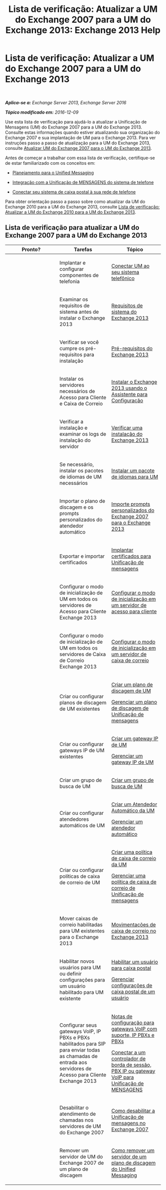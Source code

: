 ﻿---
title: 'Lista de verificação: Atualizar a UM do Exchange 2007 para a UM do Exchange 2013: Exchange 2013 Help'
TOCTitle: 'Lista de verificação: Atualizar a UM do Exchange 2007 para a UM do Exchange 2013'
ms:assetid: 99b1a081-4052-4516-b63c-77622cbdf962
ms:mtpsurl: https://technet.microsoft.com/pt-br/library/Dn169229(v=EXCHG.150)
ms:contentKeyID: 54651978
ms.date: 05/22/2018
mtps_version: v=EXCHG.150
ms.translationtype: MT
---

# Lista de verificação: Atualizar a UM do Exchange 2007 para a UM do Exchange 2013

 

_**Aplica-se a:** Exchange Server 2013, Exchange Server 2016_

_**Tópico modificado em:** 2016-12-09_

Use esta lista de verificação para ajudá-lo a atualizar a Unificação de Mensagens (UM) do Exchange 2007 para a UM do Exchange 2013. Consulte estas informações quando estiver atualizando sua organização do Exchange 2007 e sua implantação de UM para o Exchange 2013. Para ver instruções passo a passo de atualização para a UM do Exchange 2013, consulte [Atualizar UM do Exchange 2007 para o UM do Exchange 2013](upgrade-exchange-2007-um-to-exchange-2013-um-exchange-2013-help.md).

Antes de começar a trabalhar com essa lista de verificação, certifique-se de estar familiarizado com os conceitos em:

  - [Planejamento para o Unified Messaging](planning-for-unified-messaging-exchange-2013-help.md)

  - [Integração com a Unificação de MENSAGENS do sistema de telefone](telephone-system-integration-with-um-exchange-2013-help.md)

  - [Conectar seu sistema de caixa postal à sua rede de telefone](connect-your-voice-mail-system-to-your-telephone-network-exchange-2013-help.md)

Para obter orientação passo a passo sobre como atualizar da UM do Exchange 2010 para a UM do Exchange 2013, consulte [Lista de verificação: Atualizar a UM do Exchange 2010 para a UM do Exchange 2013](checklist-upgrade-exchange-2010-um-to-exchange-2013-um-exchange-2013-help.md).

## Lista de verificação para atualizar a UM do Exchange 2007 para a UM do Exchange 2013


<table>
<colgroup>
<col style="width: 33%" />
<col style="width: 33%" />
<col style="width: 33%" />
</colgroup>
<thead>
<tr class="header">
<th>Pronto?</th>
<th>Tarefas</th>
<th>Tópico</th>
</tr>
</thead>
<tbody>
<tr class="odd">
<td><p></p></td>
<td><p>Implantar e configurar componentes de telefonia</p></td>
<td><p><a href="connect-um-to-your-telephone-system-exchange-2013-help.md">Conectar UM ao seu sistema telefônico</a></p></td>
</tr>
<tr class="even">
<td><p></p></td>
<td><p>Examinar os requisitos de sistema antes de instalar o Exchange 2013</p></td>
<td><p><a href="exchange-2013-system-requirements-exchange-2013-help.md">Requisitos de sistema do Exchange 2013</a></p></td>
</tr>
<tr class="odd">
<td><p></p></td>
<td><p>Verificar se você cumpre os pré-requisitos para instalação</p></td>
<td><p><a href="exchange-2013-prerequisites-exchange-2013-help.md">Pré-requisitos do Exchange 2013</a></p></td>
</tr>
<tr class="even">
<td><p></p></td>
<td><p>Instalar os servidores necessários de Acesso para Cliente e Caixa de Correio</p></td>
<td><p><a href="install-exchange-2013-using-the-setup-wizard-exchange-2013-help.md">Instalar o Exchange 2013 usando o Assistente para Configuração</a></p></td>
</tr>
<tr class="odd">
<td><p></p></td>
<td><p>Verificar a instalação e examinar os logs de instalação do servidor</p></td>
<td><p><a href="verify-an-exchange-2013-installation-exchange-2013-help.md">Verificar uma instalação do Exchange 2013</a></p></td>
</tr>
<tr class="even">
<td><p></p></td>
<td><p>Se necessário, instalar os pacotes de idiomas de UM necessários</p></td>
<td><p><a href="install-a-um-language-pack-exchange-2013-help.md">Instalar um pacote de idiomas para UM</a></p></td>
</tr>
<tr class="odd">
<td><p></p></td>
<td><p>Importar o plano de discagem e os prompts personalizados do atendedor automático</p></td>
<td><p><a href="import-custom-prompts-from-exchange-2007-to-exchange-2013-exchange-2013-help.md">Importe prompts personalizados do Exchange 2007 para o Exchange 2013</a></p></td>
</tr>
<tr class="even">
<td><p></p></td>
<td><p>Exportar e importar certificados</p></td>
<td><p><a href="deploying-certificates-for-um-exchange-2013-help.md">Implantar certificados para Unificação de mensagens</a></p></td>
</tr>
<tr class="odd">
<td><p></p></td>
<td><p>Configurar o modo de inicialização de UM em todos os servidores de Acesso para Cliente Exchange 2013</p></td>
<td><p><a href="configure-the-startup-mode-on-a-client-access-server-exchange-2013-help.md">Configurar o modo de inicialização em um servidor de acesso para cliente</a></p></td>
</tr>
<tr class="even">
<td><p></p></td>
<td><p>Configurar o modo de inicialização de UM em todos os servidores de Caixa de Correio Exchange 2013</p></td>
<td><p><a href="configure-the-startup-mode-on-a-mailbox-server-exchange-2013-help.md">Configurar o modo de inicialização em um servidor de caixa de correio</a></p></td>
</tr>
<tr class="odd">
<td><p></p></td>
<td><p>Criar ou configurar planos de discagem de UM existentes</p></td>
<td><p><a href="create-a-um-dial-plan-exchange-2013-help.md">Criar um plano de discagem de UM</a></p>
<p><a href="manage-a-um-dial-plan-exchange-2013-help.md">Gerenciar um plano de discagem de Unificação de mensagens</a></p></td>
</tr>
<tr class="even">
<td><p></p></td>
<td><p>Criar ou configurar gateways IP de UM existentes</p></td>
<td><p><a href="create-a-um-ip-gateway-exchange-2013-help.md">Criar um gateway IP de UM</a></p>
<p><a href="manage-a-um-ip-gateway-exchange-2013-help.md">Gerenciar um gateway IP de UM</a></p></td>
</tr>
<tr class="odd">
<td><p></p></td>
<td><p>Criar um grupo de busca de UM</p></td>
<td><p><a href="create-a-um-hunt-group-exchange-2013-help.md">Criar um grupo de busca de UM</a></p></td>
</tr>
<tr class="even">
<td><p></p></td>
<td><p>Criar ou configurar atendedores automáticos de UM</p></td>
<td><p><a href="create-a-um-auto-attendant-exchange-2013-help.md">Criar um Atendedor Automático da UM</a></p>
<p><a href="manage-a-um-auto-attendant-exchange-2013-help.md">Gerenciar um atendedor automático</a></p></td>
</tr>
<tr class="odd">
<td><p></p></td>
<td><p>Criar ou configurar políticas de caixa de correio de UM</p></td>
<td><p><a href="create-a-um-mailbox-policy-exchange-2013-help.md">Criar uma política de caixa de correio da UM</a></p>
<p><a href="manage-a-um-mailbox-policy-exchange-2013-help.md">Gerenciar uma política de caixa de correio de Unificação de mensagens</a></p></td>
</tr>
<tr class="even">
<td><p></p></td>
<td><p>Mover caixas de correio habilitadas para UM existentes para o Exchange 2013</p></td>
<td><p><a href="mailbox-moves-in-exchange-2013-exchange-2013-help.md">Movimentações de caixa de correio no Exchange 2013</a></p></td>
</tr>
<tr class="odd">
<td><p></p></td>
<td><p>Habilitar novos usuários para UM ou definir configurações para um usuário habilitado para UM existente</p></td>
<td><p><a href="enable-a-user-for-voice-mail-exchange-2013-help.md">Habilitar um usuário para caixa postal</a></p>
<p><a href="manage-voice-mail-settings-for-a-user-exchange-2013-help.md">Gerenciar configurações de caixa postal de um usuário</a></p></td>
</tr>
<tr class="even">
<td><p></p></td>
<td><p>Configurar seus gateways VoIP, IP PBXs e PBXs habilitados para SIP para enviar todas as chamadas de entrada aos servidores de Acesso para Cliente Exchange 2013</p></td>
<td><p><a href="configuration-notes-for-supported-voip-gateways-ip-pbxs-and-pbxs-exchange-2013-help.md">Notas de configuração para gateways VoIP com suporte, IP PBXs e PBXs</a></p>
<p><a href="connect-a-voip-gateway-ip-pbx-or-session-border-controller-to-um-exchange-2013-help.md">Conectar a um controlador de borda de sessão, PBX IP ou gateway VoIP para Unificação de MENSAGENS</a></p></td>
</tr>
<tr class="odd">
<td><p></p></td>
<td><p>Desabilitar o atendimento de chamadas nos servidores de UM do Exchange 2007</p></td>
<td><p><a href="https://go.microsoft.com/fwlink/p/?linkid=296353">Como desabilitar a Unificação de mensagens no Exchange 2007</a></p></td>
</tr>
<tr class="even">
<td><p></p></td>
<td><p>Remover um servidor de UM do Exchange 2007 de um plano de discagem</p></td>
<td><p><a href="https://go.microsoft.com/fwlink/p/?linkid=194765">Como remover um servidor de um plano de discagem do Unified Messaging</a></p></td>
</tr>
</tbody>
</table>

